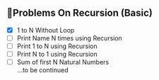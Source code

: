 ## 🚀Problems On Recursion (Basic)    

- [x] 1 to N Without Loop   
- [ ] Print Name N times using Recursion     
- [ ] Print 1 to N using Recursion   
- [ ] Print N to 1 using Recursion   
- [ ] Sum of first N Natural Numbers  
...to be continued 